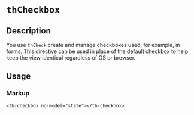 # `thCheckbox`

## Description

You use `thCheck` create and manage checkboxes used, for example, in forms. This directive can be used in place of the default checkbox to help keep the view identical regardless of OS or browser.

## Usage

### Markup
```
<th-checkbox ng-model="state"></th-checkbox>
```
